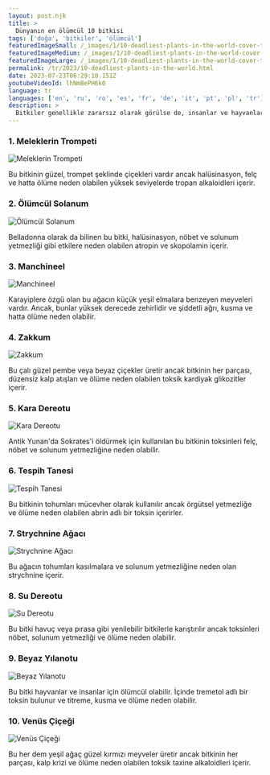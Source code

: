 ```yaml
---
layout: post.njk
title: >
  Dünyanın en ölümcül 10 bitkisi
tags: ['doğa', 'bitkiler', 'ölümcül']
featuredImageSmall: /_images/1/10-deadliest-plants-in-the-world-cover-tr-small.webp
featuredImageMedium: /_images/1/10-deadliest-plants-in-the-world-cover-tr-medium.webp
featuredImageLarge: /_images/1/10-deadliest-plants-in-the-world-cover-tr-large.webp
permalink: /tr/2023/10-deadliest-plants-in-the-world.html
date: 2023-07-23T06:29:10.151Z
youtubeVideoId: lhNmBePH6k0
language: tr
languages: ['en', 'ru', 'ro', 'es', 'fr', 'de', 'it', 'pt', 'pl', 'tr']
description: >
  Bitkiler genellikle zararsız olarak görülse de, insanlar ve hayvanlar için ölümcül olabilen bazı bitkiler vardır. İşte dünyanın en ölümcül 10 bitkisi.
---
```


### 1. Meleklerin Trompeti

![Meleklerin Trompeti](/_images/c/c871fe8f71a4524304e3a8969388e84b-medium.webp)

Bu bitkinin güzel, trompet şeklinde çiçekleri vardır ancak halüsinasyon, felç ve hatta ölüme neden olabilen yüksek seviyelerde tropan alkaloidleri içerir.

### 2. Ölümcül Solanum

![Ölümcül Solanum](/_images/5/51ccf9eaf745923c16fca0a8c83e78d2-medium.webp)

Belladonna olarak da bilinen bu bitki, halüsinasyon, nöbet ve solunum yetmezliği gibi etkilere neden olabilen atropin ve skopolamin içerir.

### 3. Manchineel

![Manchineel](/_images/7/7b08a45d0f833291f6afac62e5ab2fbd-medium.webp)

Karayiplere özgü olan bu ağacın küçük yeşil elmalara benzeyen meyveleri vardır. Ancak, bunlar yüksek derecede zehirlidir ve şiddetli ağrı, kusma ve hatta ölüme neden olabilir.

### 4. Zakkum

![Zakkum](/_images/5/5549bfde9eb13568ffc3c1021b4d8338-medium.webp)

Bu çalı güzel pembe veya beyaz çiçekler üretir ancak bitkinin her parçası, düzensiz kalp atışları ve ölüme neden olabilen toksik kardiyak glikozitler içerir.

### 5. Kara Dereotu

![Kara Dereotu](/_images/2/26f44787765bd17cbda7af6b354bff30-medium.webp)

Antik Yunan'da Sokrates'i öldürmek için kullanılan bu bitkinin toksinleri felç, nöbet ve solunum yetmezliğine neden olabilir.

### 6. Tespih Tanesi

![Tespih Tanesi](/_images/1/128c432132ab4835b4fde8742712a9be-medium.webp)

Bu bitkinin tohumları mücevher olarak kullanılır ancak örgütsel yetmezliğe ve ölüme neden olabilen abrin adlı bir toksin içerirler.

### 7. Strychnine Ağacı

![Strychnine Ağacı](/_images/2/2687cba70275e5d4ecf51050676eaa48-medium.webp)

Bu ağacın tohumları kasılmalara ve solunum yetmezliğine neden olan strychnine içerir.

### 8. Su Dereotu

![Su Dereotu](/_images/0/0707c0fbef3356ad63fdc9d45328a9dc-medium.webp)

Bu bitki havuç veya pırasa gibi yenilebilir bitkilerle karıştırılır ancak toksinleri nöbet, solunum yetmezliği ve ölüme neden olabilir.

### 9. Beyaz Yılanotu

![Beyaz Yılanotu](/_images/d/d4525c96565049cc4c57921e8a783780-medium.webp)

Bu bitki hayvanlar ve insanlar için ölümcül olabilir. İçinde tremetol adlı bir toksin bulunur ve titreme, kusma ve ölüme neden olabilir.

### 10. Venüs Çiçeği

![Venüs Çiçeği](/_images/9/942ec0bcb183023a0e01ea2611f7acfa-medium.webp)

Bu her dem yeşil ağaç güzel kırmızı meyveler üretir ancak bitkinin her parçası, kalp krizi ve ölüme neden olabilen toksik taxine alkaloidleri içerir.

